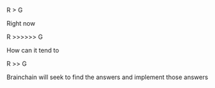 R > G

Right now

R >>>>>> G

How can it tend to 

R >> G

Brainchain will seek to find the answers and implement those answers